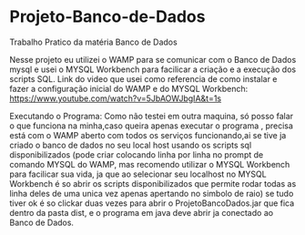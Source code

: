 # Projeto-Banco-de-Dados
Trabalho Pratico da matéria Banco de Dados

Nesse projeto eu utilizei o WAMP para se comunicar com o Banco de Dados mysql e usei o MYSQL Workbench para facilicar a criação e a execução dos scripts SQL.
Link do video que usei como referencia de como instalar e fazer a configuração inicial do WAMP e do MYSQL Workbench: https://www.youtube.com/watch?v=5JbAOWJbgIA&t=1s

Executando o Programa:
Como não testei em outra maquina, só posso falar o que funciona na minha,caso queira apenas executar o programa , precisa está com o WAMP aberto com todos os serviços funcionando,ai se tive ja criado o banco de dados no seu local host usando os scripts sql disponibilizados (pode criar colocando linha por linha no prompt de comando MYSQL do WAMP, mas recomendo utilizar o MYSQL Workbench para facilicar sua vida, ja que ao selecionar seu localhost no MYSQL Workbench é so abrir os scripts disponibilizados que permite rodar todas as linha deles de uma unica vez apenas apertando no simbolo de raio) se tudo tiver ok é so clickar duas vezes para abrir o ProjetoBancoDados.jar que fica dentro da pasta dist, e o programa em java deve abrir ja conectado ao Banco de Dados.
